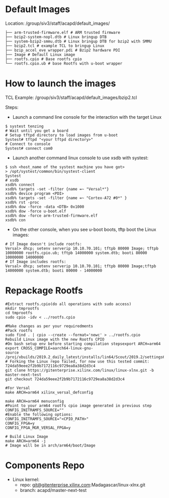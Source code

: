 
# Default Images
Location: /group/siv3/staff/acapd/default_images/
```
├── arm-trusted-firmware.elf # ARM trusted firmware
├── bzip2-system-nopl.dtb # Linux bringup DTB
├── system-bzip2-smmu.dtb # Linux bringup DTB for bzip2 with SMMU
├── bzip2.tcl # example TCL to bringup Linux
├── bzip_accel_eve_wrapper.pdi # Bzip2 hardware PDI
├── Image # Default Linux image
├── rootfs.cpio # Base rootfs cpio
└── rootfs.cpio.ub # base Rootfs with u-boot wrapper
```

# How to launch the images
TCL Example: /group/siv3/staff/acapd/default_images/bzip2.tcl

Steps:
 * Launch a command line console for the interaction with the target Linux
```
$ systest tenzing
# Wait until you get a board
# Setup tftpd directory to load images from u-boot
Systest# tftpd "<your tftpd directory>"
# Connect to console
Systest# connect com0
```
 * Launch another command linux console to use xsdb with systest:
```
$ ssh <host_name of the systest machine you have got>
> /opt/systest/common/bin/systest-client
Systest
# xsdb
xsdb% connect
xsdb% targets -set -filter {name =~ "Versal*"}
xsdb% device program <PDI>
xsdb% targets -set -filter {name =~ "Cortex-A72 #0*" }
xsdb% rst -proc
xsdb% dow -force -data <DTB> 0x1000
xsdb% dow -force u-boot.elf
xsdb% dow -force arm-trusted-firmware.elf
xsdb% con
```
 * On the other console, when you see u-boot boots, tftp boot the Linux images:
```
# If Image doesn't include rootfs:
Versal> dhcp; setenv serverip 10.10.70.101; tftpb 80000 Image; tftpb 10000000 rootfs.cpio.ub; tftpb 14000000 system.dtb; booti 80000 10000000 14000000
# If Image includes rootfs:
Versal> dhcp; setenv serverip 10.10.70.101; tftpb 80000 Image;tftpb 14000000 system.dtb; booti 80000 - 14000000
```

# Repackage Rootfs
```
#Extract rootfs.cpio(do all operations with sudo access)
mkdir tmprootfs
cd tmprootfs
sudo cpio -idv < ../rootfs.cpio

#Make changes as per your requiredments
#Pack rootfs
sudo find . | cpio --create --format='newc' > ../rootfs.cpio
Rebuild Linux image with the new Rootfs CPIO
#On bash setup env before starting compilation stepsexport ARCH=arm64
export CROSS_COMPILE=aarch64-linux-gnu-
source /proj/xbuilds/2019.2_daily_latest/installs/lin64/Scout/2019.2/settings64.sh
# Forking the Linux repo failed, for now use this tested commit: 724da59eee2f2b9b7172116c9729ea8a38d2d3c4
git clone https://gitenterprise.xilinx.com/linux/linux-xlnx.git -b master-next-test
git checkout 724da59eee2f2b9b7172116c9729ea8a38d2d3c4
 
#For Versal
make ARCH=arm64 xilinx_versal_defconfig
 
make ARCH=arm64 menuconfig
#Point to your arm64 rootfs cpio image generated in previous step CONFIG_INITRAMFS_SOURCE=""
#Enable the following options:
CONFIG_INITRAMFS_SOURCE="<CPIO_PATH>"
CONFIG_FPGA=y
CONFIG_FPGA_MGR_VERSAL_FPGA=y

# Build Linux Image
make ARCH=arm64 -j
# Image will be in arch/arm64/boot/Image 
```

# Components Repo
 * Linux kernel:
   * repo: git@gitenterprise.xilinx.com:Madagascar/linux-xlnx.git
   * branch: acapd/master-next-test
